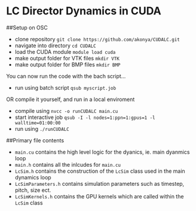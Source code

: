 LC Director Dynamics in CUDA
===============

##Setup on OSC

- clone repository `git clone https://github.com/akonya/CUDALC.git`
- navigate into directory `cd CUDALC`
- load the CUDA module `module load cuda`
- make output folder for VTK files `mkdir VTK`
- make output folder for BMP files `mkdir BMP`
 
You can now run the code with the bach script...

- run using batch script `qsub myscript.job`

OR compile it yourself, and run in a local enviroment

- compile using `nvcc -o runCUDALC main.cu`
- start interactive job `qsub -I -l nodes=1:ppn=1:gpus=1 -l walltime=01:00:00`
- run using `./runCUDALC`

##Primary file contents

- `main.cu` contains the high level logic for the dyanics, ie. main dyanmics loop
- `main.h` contains all the inlcudes for `main.cu`
- `LcSim.h` contains the construction of the `LcSim` class used in the main dynamics loop
- `LcSimParameters.h` contains simulation parameters such as timestep, pitch, size ect.
- `LcSimKernels.h` contains the GPU kernels which are called within the `LcSim` class



